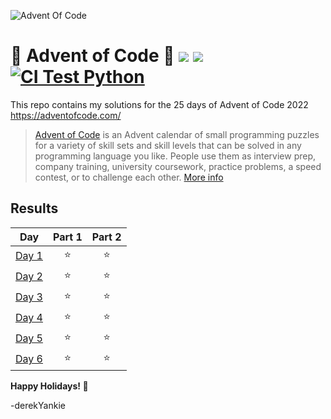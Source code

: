 ![Advent Of Code](https://cdn.thenewstack.io/media/2021/12/521cd034-advent-of-code-2021.jpg)
# :christmas_tree: Advent of Code :christmas_tree: ![](https://img.shields.io/badge/day%20📅-8-blue) ![](https://img.shields.io/badge/stars%20⭐-12-yellow) [![CI Test Python](https://github.com/derekYankie/AdventOfCode-2022/actions/workflows/ci-test.yml/badge.svg)](https://github.com/derekYankie/AdventOfCode-2022/actions/workflows/ci-test.yml)
This repo contains my solutions for the 25 days of Advent of Code 2022 https://adventofcode.com/
> [Advent of Code](https://adventofcode.com/) is an Advent calendar of small programming puzzles for a variety of skill sets and skill levels that can be solved in any programming language you like. People use them as interview prep, company training, university coursework, practice problems, a speed contest, or to challenge each other. [More info](https://adventofcode.com/about)
##
## Results
 
|Day   | Part 1 | Part 2 |
| :---: | :---: | :---: |
| [Day 1](https://adventofcode.com/2022/day/1) | ⭐ | ⭐ |
| [Day 2](https://adventofcode.com/2022/day/2) | ⭐ | ⭐ |
| [Day 3](https://adventofcode.com/2022/day/3) | ⭐ | ⭐ |
| [Day 4](https://adventofcode.com/2022/day/4) | ⭐ | ⭐ |
| [Day 5](https://adventofcode.com/2022/day/5) | ⭐ | ⭐ |
| [Day 6](https://adventofcode.com/2022/day/6) | ⭐ | ⭐ |

**Happy Holidays! :gift:**

-derekYankie
